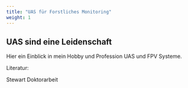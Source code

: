```yaml
---
title: "UAS für Forstliches Monitoring"
weight: 1
---
```


## UAS sind eine Leidenschaft

Hier ein Einblick in mein Hobby und Profession
UAS und FPV Systeme.


Literatur:

Stewart Doktorarbeit
